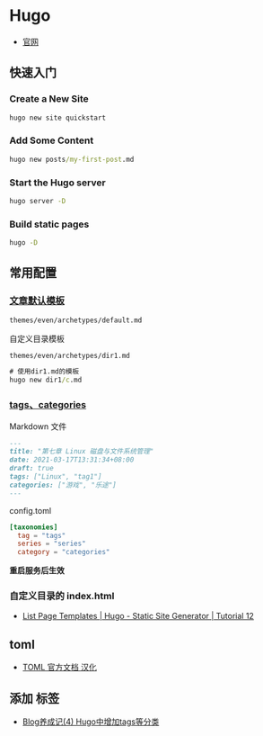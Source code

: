 # Hugo

- [官网](https://gohugo.io/)

## 快速入门

### Create a New Site

```cmd
hugo new site quickstart
```

### Add Some Content

```cmd
hugo new posts/my-first-post.md
```

### Start the Hugo server

```cmd
hugo server -D
```

### Build static pages

```cmd
hugo -D
```

## 常用配置

### [文章默认模板](https://www.youtube.com/watch?v=bcme8AzVh6o&list=PLLAZ4kZ9dFpOnyRlyS-liKL5ReHDcj4G3&index=8)

```cmd
themes/even/archetypes/default.md
```

自定义目录模板

```cmd
themes/even/archetypes/dir1.md

# 使用dir1.md的模板
hugo new dir1/c.md
```

### [tags、categories](https://www.youtube.com/watch?v=pCPCQgqC8RA&list=PLLAZ4kZ9dFpOnyRlyS-liKL5ReHDcj4G3&index=10)

Markdown 文件

```md
---
title: "第七章 Linux 磁盘与文件系统管理"
date: 2021-03-17T13:31:34+08:00
draft: true
tags: ["Linux", "tag1"]
categories: ["游戏", "乐途"]
---
```

config.toml

```toml
[taxonomies]
  tag = "tags"
  series = "series"
  category = "categories"
```

**重启服务后生效**

### 自定义目录的 index.html

- [List Page Templates | Hugo - Static Site Generator | Tutorial 12](https://www.youtube.com/watch?v=8b2YTSMdMps&list=PLLAZ4kZ9dFpOnyRlyS-liKL5ReHDcj4G3&index=12)

## toml

- [TOML 官方文档 汉化](https://github.com/LongTengDao/TOML/blob/%E9%BE%99%E8%85%BE%E9%81%93-%E8%AF%91/toml-v1.0.0.md)

## 添加 标签

- [Blog养成记(4) Hugo中增加tags等分类](https://orianna-zzo.github.io/sci-tech/2018-01/blog%E5%85%BB%E6%88%90%E8%AE%B04-hugo%E4%B8%AD%E5%A2%9E%E5%8A%A0tags%E7%AD%89%E5%88%86%E7%B1%BB/)
